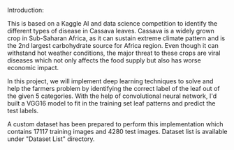Introduction:

This is based on a Kaggle AI and data science competition to identify the different types of disease in Cassava leaves. 
Cassava is a widely grown crop in Sub-Saharan Africa, as it can sustain extreme climate pattern and is the 2nd largest carbohydrate source for Africa region. Even though it can withstand hot weather conditions, the major threat to these crops are viral diseases which not only affects the food supply but also has worse economic impact.

In this project, we will implement deep learning techniques to solve and help the farmers problem by identifying the correct label of the leaf out of the given 5 categories. With the help of convolutional neural network, I'd built a VGG16 model to fit in the training set leaf patterns and predict the test labels.

A custom dataset has been prepared to perform this implementation which contains 17117 training images and 4280 test images.
Dataset list is available under "Dataset List" directory.
